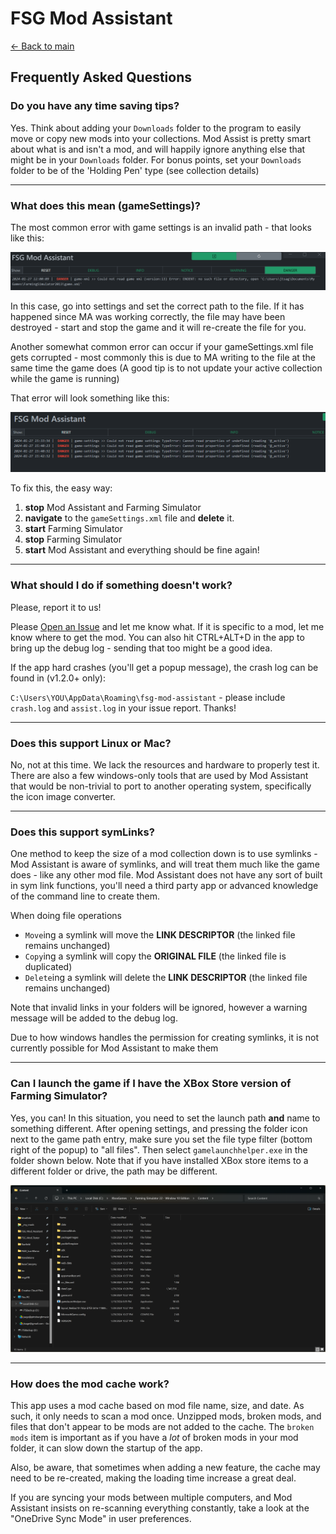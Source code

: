 # FSG Mod Assistant

[← Back to main](index.html)

## Frequently Asked Questions

### Do you have any time saving tips?

Yes. Think about adding your `Downloads` folder to the program to easily move or copy new mods into your collections.  Mod Assist is pretty smart about what is and isn't a mod, and will happily ignore anything else that might be in your `Downloads` folder.  For bonus points, set your `Downloads` folder to be of the 'Holding Pen' type (see collection details)

---

### What does this mean (gameSettings)?

The most common error with game settings is an invalid path - that looks like this:

![invalid file](img340/invalid-game-settings.png)

In this case, go into settings and set the correct path to the file.  If it has happened since MA was working correctly, the file may have been destroyed - start and stop the game and it will re-create the file for you.

Another somewhat common error can occur if your gameSettings.xml file gets corrupted - most commonly this is due to MA writing to the file at the same time the game does (A good tip is to not update your active collection while the game is running)

That error will look something like this:

![gameSettings Error](img340/bad-game-settings.png)

To fix this, the easy way:

1. __stop__ Mod Assistant and Farming Simulator
2. __navigate__ to the `gameSettings.xml` file and __delete__ it.
3. __start__ Farming Simulator
4. __stop__ Farming Simulator
5. __start__ Mod Assistant and everything should be fine again!

---

### What should I do if something doesn't work?

Please, report it to us!

Please [Open an Issue](https://github.com/FSGModding/FSG_Mod_Assistant/issues/new/choose) and let me know what.  If it is specific to a mod, let me know where to get the mod.  You can also hit CTRL+ALT+D in the app to bring up the debug log - sending that too might be a good idea.

If the app hard crashes (you'll get a popup message), the crash log can be found in (v1.2.0+ only):

`C:\Users\YOU\AppData\Roaming\fsg-mod-assistant` - please include `crash.log` and `assist.log` in your issue report.  Thanks!

---

### Does this support Linux or Mac?

No, not at this time.  We lack the resources and hardware to properly test it. There are also a few windows-only tools that are used by Mod Assistant that would be non-trivial to port to another operating system, specifically the icon image converter.

---

### Does this support symLinks?

One method to keep the size of a mod collection down is to use symlinks - Mod Assistant is aware of symlinks, and will treat them much like the game does - like any other mod file.  Mod Assistant does not have any sort of built in sym link functions, you'll need a third party app or advanced knowledge of the command line to create them.

When doing file operations

- `Move`ing a symlink will move the __LINK DESCRIPTOR__ (the linked file remains unchanged)
- `Copy`ing a symlink will copy the __ORIGINAL FILE__ (the linked file is duplicated)
- `Delete`ing a symlink will delete the __LINK DESCRIPTOR__ (the linked file remains unchanged)

Note that invalid links in your folders will be ignored, however a warning message will be added to the debug log.

Due to how windows handles the permission for creating symlinks, it is not currently possible for Mod Assistant to make them

---

### Can I launch the game if I have the XBox Store version of Farming Simulator?

Yes, you can! In this situation, you need to set the launch path __and__ name to something different.  After opening settings, and pressing the folder icon next to the game path entry, make sure you set the file type filter (bottom right of the popup) to "all files".  Then select `gamelaunchhelper.exe` in the folder shown below.  Note that if you have installed XBox store items to a different folder or drive, the path may be different.

![--](img340/gamepass-version-location.png)

---

### How does the mod cache work?

This app uses a mod cache based on mod file name, size, and date. As such, it only needs to scan a mod once. Unzipped mods, broken mods, and files that don't appear to be mods are not added to the cache.  The `broken mods` item is important as if you have a _lot_ of broken mods in your mod folder, it can slow down the startup of the app.

Also, be aware, that sometimes when adding a new feature, the cache may need to be re-created, making the loading time increase a great deal.

If you are syncing your mods between multiple computers, and Mod Assistant insists on re-scanning everything constantly, take a look at the "OneDrive Sync Mode" in user preferences.

